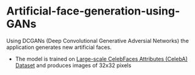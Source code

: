 # Artificial-face-generation-using-GANs

Using DCGANs (Deep Convolutional Generative Adversial Networks) the application generates new artificial faces.

* The model is trained on [Large-scale CelebFaces Attributes (CelebA) Dataset](http://mmlab.ie.cuhk.edu.hk/projects/CelebA.html) and produces images of 32x32 pixels

